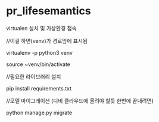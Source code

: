 # pr_lifesemantics


virtualen 설치 및 가상환경 접속

//이걸 하면(venv)가 경로앞에 표시됨

virtualenv -p python3 venv

source ~venv/bin/activate

//필요한 라이브러리 설치

pip install requirements.txt

//모델 마이그레이션 (디비 클라우드에 올려야 할듯 한번에 끝내려면)

python manage.py migrate


